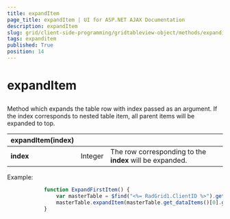 ```yaml
---
title: expandItem
page_title: expandItem | UI for ASP.NET AJAX Documentation
description: expandItem
slug: grid/client-side-programming/gridtableview-object/methods/expanditem
tags: expanditem
published: True
position: 14
---
```


# expandItem



## 

Method which expands the table row with index passed as an argument. If the index corresponds to nested table item, all parent items will be expanded to top.


|  __expandItem(index)__  |  |  |
| ------ | ------ | ------ |
| __index__ |Integer|The row corresponding to the __index__ will be expanded.|

Example:

````JavaScript
	        function ExpandFirstItem() {
	            var masterTable = $find("<%= RadGrid1.ClientID %>").get_masterTableView();
	            masterTable.expandItem(masterTable.get_dataItems()[0].get_element());
	        }  
````


